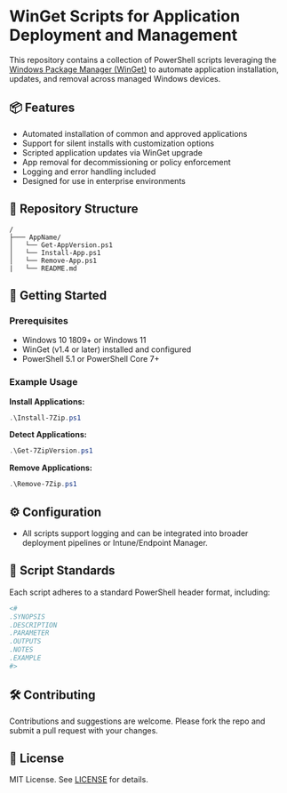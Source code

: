 # WinGet Scripts for Application Deployment and Management

This repository contains a collection of PowerShell scripts leveraging the [Windows Package Manager (WinGet)](https://learn.microsoft.com/en-us/windows/package-manager/winget/) to automate application installation, updates, and removal across managed Windows devices.

## 📦 Features

- Automated installation of common and approved applications
- Support for silent installs with customization options
- Scripted application updates via WinGet upgrade
- App removal for decommissioning or policy enforcement
- Logging and error handling included
- Designed for use in enterprise environments

## 📁 Repository Structure

```
/
├─── AppName/
│   └── Get-AppVersion.ps1
│   └── Install-App.ps1
│   └── Remove-App.ps1
|   └── README.md
```

## 🚀 Getting Started

### Prerequisites

- Windows 10 1809+ or Windows 11
- WinGet (v1.4 or later) installed and configured
- PowerShell 5.1 or PowerShell Core 7+

### Example Usage

**Install Applications:**

```powershell
.\Install-7Zip.ps1
```

**Detect Applications:**

```powershell
.\Get-7ZipVersion.ps1
```

**Remove Applications:**

```powershell
.\Remove-7Zip.ps1
```

## ⚙️ Configuration

- All scripts support logging and can be integrated into broader deployment pipelines or Intune/Endpoint Manager.

## 📌 Script Standards

Each script adheres to a standard PowerShell header format, including:

```powershell
<#
.SYNOPSIS
.DESCRIPTION
.PARAMETER
.OUTPUTS
.NOTES
.EXAMPLE
#>
```

## 🛠️ Contributing

Contributions and suggestions are welcome. Please fork the repo and submit a pull request with your changes.

## 📄 License

MIT License. See [LICENSE](./LICENSE) for details.
